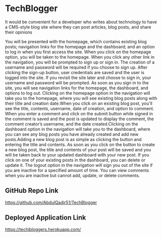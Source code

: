 # TechBlogger

It would be convenient for a developer who writes about technology to have a CMS-style blog site where they can post articles, blog posts, and share their opinions


You will be presented with the homepage, which contains existing blog posts; navigation links for the homepage and the dashboard; and an option to log in when you first access the site. When you click on the homepage option, you will be taken to the homepage. When you click any other link in the navigation, you will be prompted to sign up or sign in. The creation of a username and password will be required if you choose to sign up. After clicking the sign-up button, user credentials are saved and the user is logged into the site. If you revisit the site later and choose to sign in, your username and password will be prompted. As soon as you sign in to the site, you will see navigation links for the homepage, the dashboard, and options to log out. Clicking on the homepage option in the navigation will take you to the homepage, where you will see existing blog posts along with their title and creation date.When you click on an existing blog post, you'll see the title, contents, username, date of creation, and option to comment. When you enter a comment and click on the submit button while signed in the comment is saved and the post is updated to display the comment, the comment creator’s username, and the date created.Clicking on the dashboard option in the navigation will take you to the dashboard, where you can see any blog posts you have already created and add new posts.Adding a new blog post is as simple as clicking the button and entering the title and contents. As soon as you click on the button to create a new blog post, the title and contents of your post will be saved and you will be taken back to your updated dashboard with your new post. If you click on one of your existing posts in the dashboard, you can delete or update it. The logout option in the navigation will sign you out of the site if you are inactive for a specified amount of time. You can view comments when you are inactive but cannot add, update, or delete comments.



## GitHub Repo Link
https://github.com/AbdulQadir51/TechBlogger
## Deployed Application Link
https://techibloggers.herokuapp.com/
